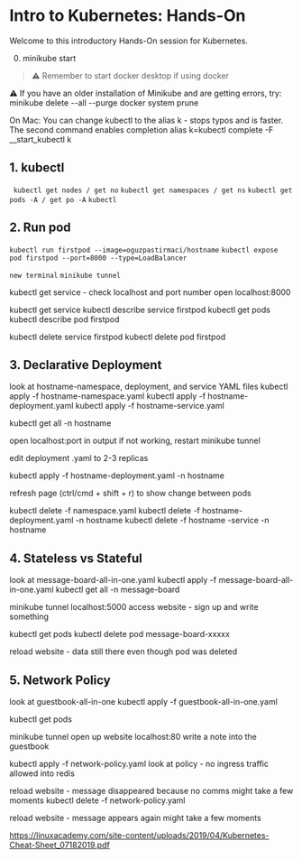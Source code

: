 # Intro to Kubernetes: Hands-On

Welcome to this introductory Hands-On session for Kubernetes. 

0. minikube start

> :warning: Remember to start docker desktop if using docker

:warning: If you have an older installation of Minikube and are getting errors, try:
minikube delete --all --purge
docker system prune

On Mac: 
You can change kubectl to the alias k - stops typos and is faster. 
The second command enables completion
alias k=kubectl
complete -F __start_kubectl k

## 1. kubectl
``` kubectl get nodes / get no```
```kubectl get namespaces / get ns```
```kubectl get pods -A / get po -A```
```kubectl ```


## 2. Run pod
```kubectl run firstpod --image=oguzpastirmaci/hostname```
```kubectl expose pod firstpod --port=8000 --type=LoadBalancer```

```new terminal```
```minikube tunnel```

kubectl get service - check localhost and port number
open localhost:8000

kubectl get service
kubectl describe service firstpod
kubectl get pods
kubectl describe pod firstpod

kubectl delete service firstpod
kubectl delete pod firstpod

## 3. Declarative Deployment
look at hostname-namespace, deployment, and service YAML files 
kubectl apply -f hostname-namespace.yaml
kubectl apply -f hostname-deployment.yaml
kubectl apply -f hostname-service.yaml

kubectl get all -n hostname

open localhost:port in output
if not working, restart minikube tunnel

edit deployment .yaml to 2-3 replicas

kubectl apply -f hostname-deployment.yaml -n hostname

refresh page (ctrl/cmd + shift + r) to show change between pods

kubectl delete -f namespace.yaml
kubectl delete -f hostname-deployment.yaml -n hostname
kubectl delete -f hostname -service -n hostname

## 4. Stateless vs Stateful 
look at message-board-all-in-one.yaml
kubectl apply -f message-board-all-in-one.yaml
kubectl get all -n message-board

minikube tunnel
localhost:5000
access website - sign up and write something

kubectl get pods
kubectl delete pod message-board-xxxxx

reload website - data still there even though pod was deleted

## 5. Network Policy
look at guestbook-all-in-one
kubectl apply -f guestbook-all-in-one.yaml

kubectl get pods

minikube tunnel
open up website
localhost:80
write a note into the guestbook

kubectl apply -f network-policy.yaml
look at policy - no ingress traffic allowed into redis

reload website - message disappeared because no comms
might take a few moments
kubectl delete -f network-policy.yaml

reload website - message appears again
might take a few moments


https://linuxacademy.com/site-content/uploads/2019/04/Kubernetes-Cheat-Sheet_07182019.pdf


